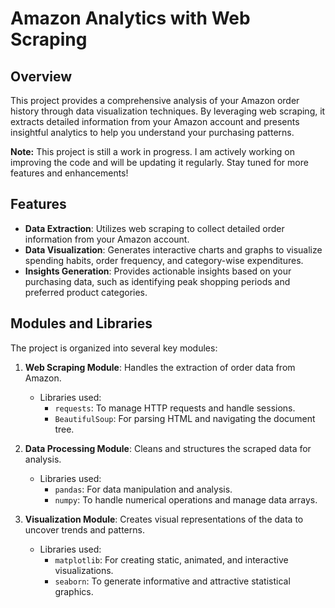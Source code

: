 # Amazon Analytics with Web Scraping

## Overview

This project provides a comprehensive analysis of your Amazon order history through data visualization techniques. By leveraging web scraping, it extracts detailed information from your Amazon account and presents insightful analytics to help you understand your purchasing patterns.

**Note:** This project is still a work in progress. I am actively working on improving the code and will be updating it regularly. Stay tuned for more features and enhancements!

## Features

- **Data Extraction**: Utilizes web scraping to collect detailed order information from your Amazon account.
- **Data Visualization**: Generates interactive charts and graphs to visualize spending habits, order frequency, and category-wise expenditures.
- **Insights Generation**: Provides actionable insights based on your purchasing data, such as identifying peak shopping periods and preferred product categories.

## Modules and Libraries

The project is organized into several key modules:

1. **Web Scraping Module**: Handles the extraction of order data from Amazon.
   - Libraries used:
     - `requests`: To manage HTTP requests and handle sessions.
     - `BeautifulSoup`: For parsing HTML and navigating the document tree.

2. **Data Processing Module**: Cleans and structures the scraped data for analysis.
   - Libraries used:
     - `pandas`: For data manipulation and analysis.
     - `numpy`: To handle numerical operations and manage data arrays.

3. **Visualization Module**: Creates visual representations of the data to uncover trends and patterns.
   - Libraries used:
     - `matplotlib`: For creating static, animated, and interactive visualizations.
     - `seaborn`: To generate informative and attractive statistical graphics.

